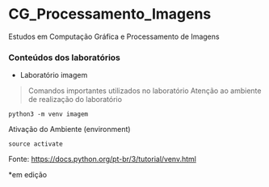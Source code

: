 # CG_Processamento_Imagens

 Estudos em Computação Gráfica e Processamento de Imagens

### Conteúdos dos laboratórios

* Laboratório imagem


> Comandos importantes utilizados no laboratório
> Atenção ao ambiente de realização do laboratório

```
python3 -m venv imagem
```
Ativação do Ambiente (environment)
```
source activate
```
Fonte: https://docs.python.org/pt-br/3/tutorial/venv.html


*em edição
